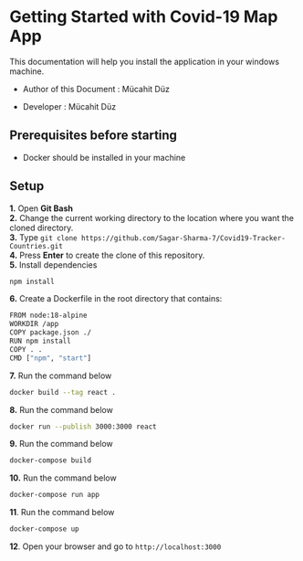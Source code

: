 # Getting Started with Covid-19 Map App

This documentation will help you install the application in your windows machine.

- Author of this Document : Mücahit Düz

- Developer : Mücahit Düz

## Prerequisites before starting

- Docker should be installed in your machine

## Setup

**1.** Open **Git Bash**\
**2.** Change the current working directory to the location where you want the cloned directory.\
**3.** Type `git clone https://github.com/Sagar-Sharma-7/Covid19-Tracker-Countries.git`\
**4.** Press **Enter** to create the clone of this repository.\
**5.** Install dependencies

```bash
npm install
```

**6.** Create a Dockerfile in the root directory that contains:

```bash
FROM node:18-alpine
WORKDIR /app
COPY package.json ./
RUN npm install
COPY . .
CMD ["npm", "start"]
```

**7.** Run the command below

```bash
docker build --tag react .
```

**8.** Run the command below

```bash
docker run --publish 3000:3000 react
```

**9.** Run the command below

```bash
docker-compose build
```

**10.** Run the command below

```bash
docker-compose run app
```

**11**. Run the command below

```bash
docker-compose up
```

**12**. Open your browser and go to `http://localhost:3000`
